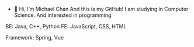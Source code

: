 - 👋 Hi, I’m Michael Chan
And this is my GitHub!
I am studying in Computer Science.
And interested in programming.

BE: Java, C++, Python
FE: JavaScript, CSS, HTML

Framework: Spring, Vue
